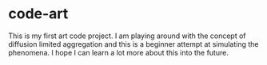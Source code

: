 # code-art
This is my first art code project. I am playing around with the concept of diffusion limited aggregation and this is a beginner 
attempt at simulating the phenomena. I hope I can learn a lot more about this into the future.
